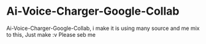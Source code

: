 # Ai-Voice-Charger-Google-Collab
Ai-Voice-Charger-Google-Collab, i make it is using many source and me mix to this, Just make :v Please seb me
